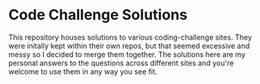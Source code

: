 # Code Challenge Solutions

This repository houses solutions to various coding-challenge sites. They were initally kept within their own repos, but that seemed excessive and messy so I decided to merge them together. The solutions here are my personal answers to the questions across different sites and you're welcome to use them in any way you see fit.